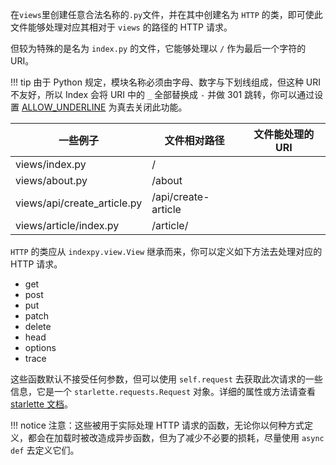在`views`里创建任意合法名称的`.py`文件，并在其中创建名为 `HTTP` 的类，即可使此文件能够处理对应其相对于 `views` 的路径的 HTTP 请求。

但较为特殊的是名为 `index.py` 的文件，它能够处理以 `/` 作为最后一个字符的 URI。

!!! tip
    由于 Python 规定，模块名称必须由字母、数字与下划线组成，但这种 URI 不友好，所以 Index 会将 URI 中的 `_` 全部替换成 `-` 并做 301 跳转，你可以通过设置 [ALLOW_UNDERLINE](/config/list/#allow_underline) 为真去关闭此功能。

一些例子|文件相对路径|文件能处理的URI
---|---|---
|views/index.py|/
|views/about.py|/about
|views/api/create_article.py|/api/create-article
|views/article/index.py|/article/

`HTTP` 的类应从 `indexpy.view.View` 继承而来，你可以定义如下方法去处理对应的 HTTP 请求。

- get
- post
- put
- patch
- delete
- head
- options
- trace

这些函数默认不接受任何参数，但可以使用 `self.request` 去获取此次请求的一些信息，它是一个 `starlette.requests.Request` 对象。详细的属性或方法请查看 [starlette 文档](https://www.starlette.io/requests/#request)。

!!! notice
    注意：这些被用于实际处理 HTTP 请求的函数，无论你以何种方式定义，都会在加载时被改造成异步函数，但为了减少不必要的损耗，尽量使用 `async def` 去定义它们。
